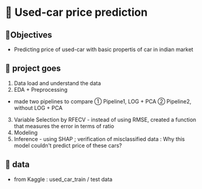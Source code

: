 # :car: Used-car price prediction

## :dart:Objectives
- Predicting price of used-car with basic propertis of car in indian market

## :memo: project goes
1. Data load and understand the data  
2. EDA + Preprocessing

- made two pipelines to compare
 ① Pipeline1, LOG + PCA 
 ② Pipeline2, without LOG + PCA
 
3. Variable Selection by RFECV - instead of using RMSE, created a function that measures the error in terms of ratio
4. Modeling
5. Inference - using SHAP ; verification of misclassified data : Why this model couldn't predict price of these cars?

## :memo: data 
- from Kaggle : used_car_train / test data
